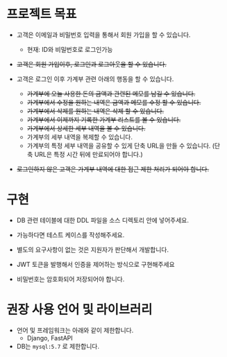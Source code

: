 # 프로젝트 목표

- 고객은 이메일과 비밀번호 입력을 통해서 회원 가입을 할 수 있습니다.
  - 현재: ID와 비밀번호로 로그인가능

- ~~고객은 회원 가입이후, 로그인과 로그아웃을 할 수 있습니다.~~

- 고객은 로그인 이후 가계부 관련 아래의 행동을 할 수 있습니다.
  - ~~가계부에 오늘 사용한 돈의 금액과 관련된 메모를 남길 수 있습니다.~~
  - ~~가계부에서 수정을 원하는 내역은 금액과 메모를 수정 할 수 있습니다.~~
  - ~~가계부에서 삭제를 원하는 내역은 삭제 할 수 있습니다.~~
  - ~~가계부에서 이제까지 기록한 가계부 리스트를 볼 수 있습니다.~~
  - ~~가계부에서 상세한 세부 내역을 볼 수 있습니다.~~
  - 가계부의 세부 내역을 복제할 수 있습니다.
  - 가계부의 특정 세부 내역을 공유할 수 있게 단축 URL을 만들 수 있습니다. (단축 URL은 특정 시간 뒤에 만료되어야 합니다.)

- ~~로그인하지 않은 고객은 가계부 내역에 대한 접근 제한 처리가 되어야 합니다.~~



# 구현

- DB 관련 테이블에 대한 DDL 파일을 소스 디렉토리 안에 넣어주세요.

- 가능하다면 테스트 케이스를 작성해주세요.
- 별도의 요구사항이 없는 것은 지원자가 판단해서 개발합니다.
- JWT 토큰을 발행해서 인증을 제어하는 방식으로 구현해주세요
- 비밀번호는 암호화되어 저장되어야 합니다.



# 권장 사용 언어 및 라이브러리

- 언어 및 프레임워크는 아래와 같이 제한합니다.
  - Django, FastAPI
- DB는 `mysql:5.7` 로 제한합니다.